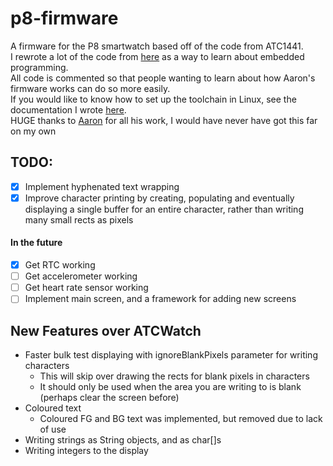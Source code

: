# p8-firmware
A firmware for the P8 smartwatch based off of the code from ATC1441.  
I rewrote a lot of the code from [here](https://github.com/atc1441/ATCwatch) as a way to learn about embedded programming.  
All code is commented so that people wanting to learn about how Aaron's firmware works can do so more easily.  
If you would like to know how to set up the toolchain in Linux, see the documentation I wrote [here](https://github.com/0x416c6578/ATCwatch/blob/master/linux-tutorial.md).  
HUGE thanks to [Aaron](https://github.com/atc1441) for all his work, I would have never have got this far on my own
## TODO:
- [x] Implement hyphenated text wrapping
- [x] Improve character printing by creating, populating and eventually displaying a single buffer for an entire character, rather than writing many small rects as pixels
#### In the future
- [x] Get RTC working
- [ ] Get accelerometer working
- [ ] Get heart rate sensor working
- [ ] Implement main screen, and a framework for adding new screens
## New Features over ATCWatch
- Faster bulk test displaying with ignoreBlankPixels parameter for writing characters
  - This will skip over drawing the rects for blank pixels in characters
  - It should only be used when the area you are writing to is blank (perhaps clear the screen before)
- Coloured text
  - Coloured FG and BG text was implemented, but removed due to lack of use
- Writing strings as String objects, and as char[]s
- Writing integers to the display
